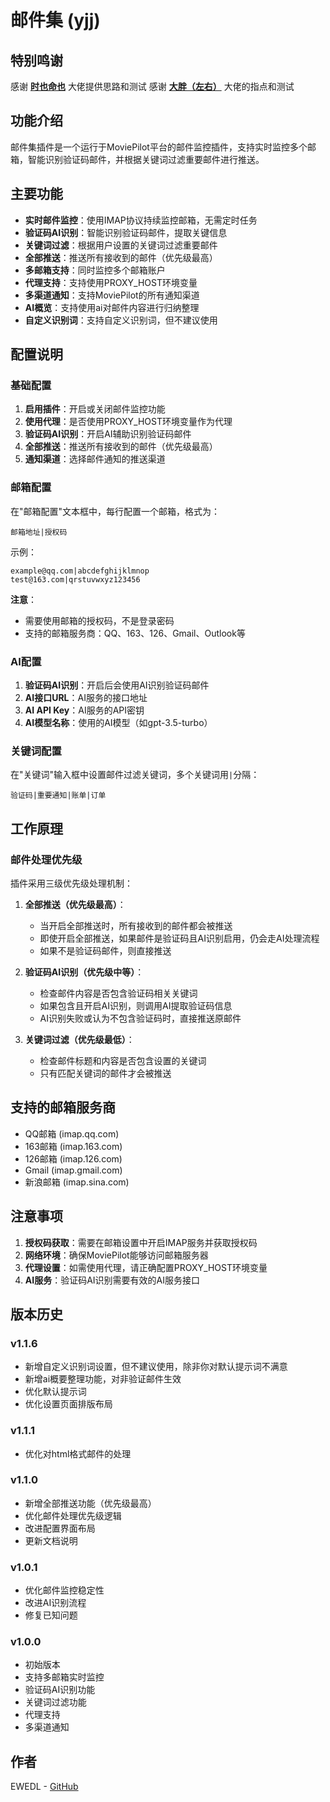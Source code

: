 # 邮件集 (yjj)

## **特别鸣谢**

感谢 [**时也命也**](https://club.fnnas.com/home.php?mod=space&uid=1622) 大佬提供思路和测试
感谢 [**大胖（左右）**](https://club.fnnas.com/home.php?mod=space&uid=4598) 大佬的指点和测试

## 功能介绍

邮件集插件是一个运行于MoviePilot平台的邮件监控插件，支持实时监控多个邮箱，智能识别验证码邮件，并根据关键词过滤重要邮件进行推送。
## 主要功能

- **实时邮件监控**：使用IMAP协议持续监控邮箱，无需定时任务
- **验证码AI识别**：智能识别验证码邮件，提取关键信息
- **关键词过滤**：根据用户设置的关键词过滤重要邮件
- **全部推送**：推送所有接收到的邮件（优先级最高）
- **多邮箱支持**：同时监控多个邮箱账户
- **代理支持**：支持使用PROXY_HOST环境变量
- **多渠道通知**：支持MoviePilot的所有通知渠道
- **AI概览**：支持使用ai对邮件内容进行归纳整理
- **自定义识别词**：支持自定义识别词，但不建议使用


## 配置说明

### 基础配置

1. **启用插件**：开启或关闭邮件监控功能
2. **使用代理**：是否使用PROXY_HOST环境变量作为代理
3. **验证码AI识别**：开启AI辅助识别验证码邮件
4. **全部推送**：推送所有接收到的邮件（优先级最高）
5. **通知渠道**：选择邮件通知的推送渠道

### 邮箱配置

在"邮箱配置"文本框中，每行配置一个邮箱，格式为：
```
邮箱地址|授权码
```

示例：
```
example@qq.com|abcdefghijklmnop
test@163.com|qrstuvwxyz123456
```

**注意**：
- 需要使用邮箱的授权码，不是登录密码
- 支持的邮箱服务商：QQ、163、126、Gmail、Outlook等

### AI配置

1. **验证码AI识别**：开启后会使用AI识别验证码邮件
2. **AI接口URL**：AI服务的接口地址
3. **AI API Key**：AI服务的API密钥
4. **AI模型名称**：使用的AI模型（如gpt-3.5-turbo）

### 关键词配置

在"关键词"输入框中设置邮件过滤关键词，多个关键词用`|`分隔：
```
验证码|重要通知|账单|订单
```

## 工作原理

### 邮件处理优先级

插件采用三级优先级处理机制：

1. **全部推送（优先级最高）**：
   - 当开启全部推送时，所有接收到的邮件都会被推送
   - 即使开启全部推送，如果邮件是验证码且AI识别启用，仍会走AI处理流程
   - 如果不是验证码邮件，则直接推送

2. **验证码AI识别（优先级中等）**：
   - 检查邮件内容是否包含验证码相关关键词
   - 如果包含且开启AI识别，则调用AI提取验证码信息
   - AI识别失败或认为不包含验证码时，直接推送原邮件

3. **关键词过滤（优先级最低）**：
   - 检查邮件标题和内容是否包含设置的关键词
   - 只有匹配关键词的邮件才会被推送

## 支持的邮箱服务商

- QQ邮箱 (imap.qq.com)
- 163邮箱 (imap.163.com)
- 126邮箱 (imap.126.com)
- Gmail (imap.gmail.com)
- 新浪邮箱 (imap.sina.com)

## 注意事项

1. **授权码获取**：需要在邮箱设置中开启IMAP服务并获取授权码
2. **网络环境**：确保MoviePilot能够访问邮箱服务器
3. **代理设置**：如需使用代理，请正确配置PROXY_HOST环境变量
4. **AI服务**：验证码AI识别需要有效的AI服务接口

## 版本历史
### v1.1.6
- 新增自定义识别词设置，但不建议使用，除非你对默认提示词不满意
- 新增ai概要整理功能，对非验证邮件生效
- 优化默认提示词
- 优化设置页面排版布局

### v1.1.1
- 优化对html格式邮件的处理

### v1.1.0
- 新增全部推送功能（优先级最高）
- 优化邮件处理优先级逻辑
- 改进配置界面布局
- 更新文档说明

### v1.0.1
- 优化邮件监控稳定性
- 改进AI识别流程
- 修复已知问题

### v1.0.0
- 初始版本
- 支持多邮箱实时监控
- 验证码AI识别功能
- 关键词过滤功能
- 代理支持
- 多渠道通知

## 作者

EWEDL - [GitHub](https://github.com/EWEDLCM)
